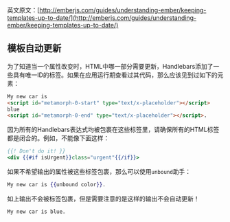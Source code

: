 英文原文：[http://emberjs.com/guides/understanding-ember/keeping-templates-up-to-date/](http://emberjs.com/guides/understanding-ember/keeping-templates-up-to-date/)

## 模板自动更新

为了知道当一个属性改变时，HTML中哪一部分需要更新，Handlebars添加了一些具有唯一ID的标签。如果在应用运行期查看过其代码，那么应该见到过如下的元素：

```html
My new car is
<script id="metamorph-0-start" type="text/x-placeholder"></script>
blue
<script id="metamorph-0-end" type="text/x-placeholder"></script>.
```

因为所有的Handlebars表达式均被包裹在这些标签里，请确保所有的HTML标签都是闭合的。例如，不能像下面这样：

```handlebars
{{! Don't do it! }}
<div {{#if isUrgent}}class="urgent"{{/if}}>
```

如果不希望输出的属性被这些标签包裹，那么可以使用`unbound`助手：

```handlebars
My new car is {{unbound color}}.
```

如上输出不会被标签包裹，但是需要注意的是这样的输出不会自动更新！

```html
My new car is blue.
```
